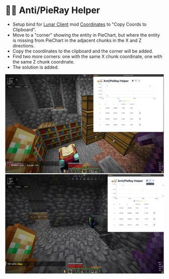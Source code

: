 # 🥧📡 Anti/PieRay Helper

- Setup bind for [Lunar Client](https://www.lunarclient.com/) mod [Coordinates](https://lunarclient.dev/apollo/developers/mods/coordinates) to "Copy Coords to Clipboard".
- Move to a "corner" showing the entity in PieChart, but where the entity is missing from PieChart in the adjacent chunks in the X and Z directions.
- Copy the coordinates to the clipboard and the corner will be added.
- Find two more corners: one with the same X chunk coordinate, one with the same Z chunk coordinate.
- The solution is added.

![Test1](images/test1.png?raw=true "Test1")
![Test2](images/test2.png?raw=true "Test2")
